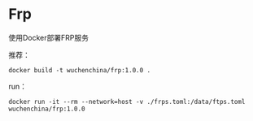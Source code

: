 # Frp

使用Docker部署FRP服务

推荐：

```
docker build -t wuchenchina/frp:1.0.0 .
```

run：
```
docker run -it --rm --network=host -v ./frps.toml:/data/ftps.toml wuchenchina/frp:1.0.0
```